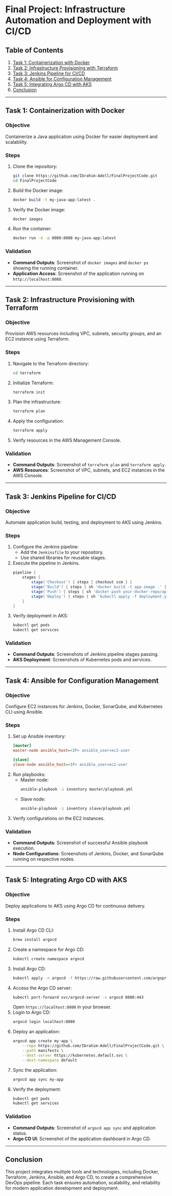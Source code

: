 # Final Project: Infrastructure Automation and Deployment with CI/CD

## Table of Contents
1. [Task 1: Containerization with Docker](#task-1-containerization-with-docker)
2. [Task 2: Infrastructure Provisioning with Terraform](#task-2-infrastructure-provisioning-with-terraform)
3. [Task 3: Jenkins Pipeline for CI/CD](#task-3-jenkins-pipeline-for-cicd)
4. [Task 4: Ansible for Configuration Management](#task-4-ansible-for-configuration-management)
5. [Task 5: Integrating Argo CD with AKS](#task-5-integrating-argo-cd-with-aks)
6. [Conclusion](#conclusion)

---

## Task 1: Containerization with Docker

### Objective
Containerize a Java application using Docker for easier deployment and scalability.

### Steps
1. Clone the repository:
   ```bash
   git clone https://github.com/Ibrahim-Adell/FinalProjectCode.git
   cd FinalProjectCode
   ```
2. Build the Docker image:
   ```bash
   docker build -t my-java-app:latest .
   ```
3. Verify the Docker image:
   ```bash
   docker images
   ```
4. Run the container:
   ```bash
   docker run -d -p 8080:8080 my-java-app:latest
   ```

### Validation
- **Command Outputs**: Screenshot of `docker images` and `docker ps` showing the running container.
- **Application Access**: Screenshot of the application running on `http://localhost:8080`.

---

## Task 2: Infrastructure Provisioning with Terraform

### Objective
Provision AWS resources including VPC, subnets, security groups, and an EC2 instance using Terraform.

### Steps
1. Navigate to the Terraform directory:
   ```bash
   cd terraform
   ```
2. Initialize Terraform:
   ```bash
   terraform init
   ```
3. Plan the infrastructure:
   ```bash
   terraform plan
   ```
4. Apply the configuration:
   ```bash
   terraform apply
   ```
5. Verify resources in the AWS Management Console.

### Validation
- **Command Outputs**: Screenshot of `terraform plan` and `terraform apply`.
- **AWS Resources**: Screenshot of VPC, subnets, and EC2 instances in the AWS Console.

---

## Task 3: Jenkins Pipeline for CI/CD

### Objective
Automate application build, testing, and deployment to AKS using Jenkins.

### Steps
1. Configure the Jenkins pipeline:
   - Add the `Jenkinsfile` to your repository.
   - Use shared libraries for reusable stages.
2. Execute the pipeline in Jenkins.
   ```groovy
   pipeline {
       stages {
           stage('Checkout') { steps { checkout scm } }
           stage('Build') { steps { sh 'docker build -t app-image .' } }
           stage('Push') { steps { sh 'docker push your-docker-repo/app-image' } }
           stage('Deploy') { steps { sh 'kubectl apply -f deployment.yaml' } }
       }
   }
   ```
3. Verify deployment in AKS:
   ```bash
   kubectl get pods
   kubectl get services
   ```

### Validation
- **Command Outputs**: Screenshots of Jenkins pipeline stages passing.
- **AKS Deployment**: Screenshots of Kubernetes pods and services.

---

## Task 4: Ansible for Configuration Management

### Objective
Configure EC2 instances for Jenkins, Docker, SonarQube, and Kubernetes CLI using Ansible.

### Steps
1. Set up Ansible inventory:
   ```ini
   [master]
   master-node ansible_host=<IP> ansible_user=ec2-user

   [slave]
   slave-node ansible_host=<IP> ansible_user=ec2-user
   ```
2. Run playbooks:
   - Master node:
     ```bash
     ansible-playbook -i inventory master/playbook.yml
     ```
   - Slave node:
     ```bash
     ansible-playbook -i inventory slave/playbook.yml
     ```
3. Verify configurations on the EC2 instances.

### Validation
- **Command Outputs**: Screenshot of successful Ansible playbook execution.
- **Node Configurations**: Screenshots of Jenkins, Docker, and SonarQube running on respective nodes.

---

## Task 5: Integrating Argo CD with AKS

### Objective
Deploy applications to AKS using Argo CD for continuous delivery.

### Steps
1. Install Argo CD CLI:
   ```bash
   brew install argocd
   ```
2. Create a namespace for Argo CD:
   ```bash
   kubectl create namespace argocd
   ```
3. Install Argo CD:
   ```bash
   kubectl apply -n argocd -f https://raw.githubusercontent.com/argoproj/argo-cd/stable/manifests/install.yaml
   ```
4. Access the Argo CD server:
   ```bash
   kubectl port-forward svc/argocd-server -n argocd 8080:443
   ```
   Open `https://localhost:8080` in your browser.
5. Login to Argo CD:
   ```bash
   argocd login localhost:8080
   ```
6. Deploy an application:
   ```bash
   argocd app create my-app \
       --repo https://github.com/Ibrahim-Adell/FinalProjectCode.git \
       --path manifests \
       --dest-server https://kubernetes.default.svc \
       --dest-namespace default
   ```
7. Sync the application:
   ```bash
   argocd app sync my-app
   ```
8. Verify the deployment:
   ```bash
   kubectl get pods
   kubectl get services
   ```

### Validation
- **Command Outputs**: Screenshot of `argocd app sync` and application status.
- **Argo CD UI**: Screenshot of the application dashboard in Argo CD.

---

## Conclusion
This project integrates multiple tools and technologies, including Docker, Terraform, Jenkins, Ansible, and Argo CD, to create a comprehensive DevOps pipeline. Each task ensures automation, scalability, and reliability for modern application development and deployment.
